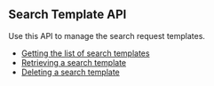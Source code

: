 ## Search Template API

Use this API to manage the search request templates.

* [Getting the list of search templates](list.md)
* [Retrieving a search template](get.md)
* [Deleting a search template](delete.md)
